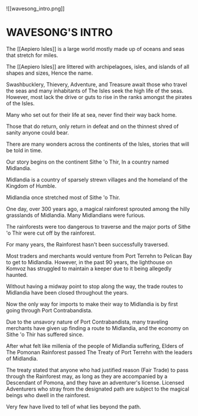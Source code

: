 ![[wavesong_intro.png]]
# WAVESONG'S INTRO

The [[Aepiero Isles]] is a large world mostly made up of oceans and seas that stretch for miles.

The [[Aepiero Isles]] are littered with archipelagoes, isles, and islands of all shapes and sizes, Hence the name.

Swashbucklery, Thievery, Adventure, and Treasure await those who travel the seas and many inhabitants of The Isles seek the high life of the seas. However, most lack the drive or guts to rise in the ranks amongst the pirates of the Isles.

Many who set out for their life at sea, never find their way back home.

Those that do return, only return in defeat and on the thinnest shred of sanity anyone could bear.

There are many wonders across the continents of the Isles, stories that will be told in time.

Our story begins on the continent Sithe 'o Thir, In a country named Midlandia.

Midlandia is a country of sparsely strewn villages and the homeland of the Kingdom of Humble.

Midlandia once stretched most of Sithe 'o Thir.

One day, over 300 years ago, a magical rainforest sprouted among the hilly grasslands of Midlandia. Many Midlandians were furious.

The rainforests were too dangerous to traverse and the major ports of Sithe 'o Thir were cut off by the rainforest.

For many years, the Rainforest hasn't been successfully traversed.

Most traders and merchants would venture from Port Terrehn to Pelican Bay to get to Midlandia. However, in the past 90 years, the lighthouse on Komvoz has struggled to maintain a keeper due to it being allegedly haunted.

Without having a midway point to stop along the way, the trade routes to Midlandia have been closed throughout the years.

Now the only way for imports to make their way to Midlandia is by first going through Port Contrabandista.

Due to the unsavory nature of Port Contrabandista, many traveling merchants have given up finding a route to Midlandia, and the economy on Sithe 'o Thir has suffered since.

After what felt like millenia of the people of Midlandia suffering, Elders of The Pomonan Rainforest passed The Treaty of Port Terrehn with the leaders of Midlandia.

The treaty stated that anyone who had justified reason (Fair Trade) to pass through the Rainforest may, as long as they are accompanied by a Descendant of Pomona, and they have an adventurer's license. Licensed Adventurers who stray from the designated path are subject to the magical beings who dwell in the rainforest.

Very few have lived to tell of what lies beyond the path.